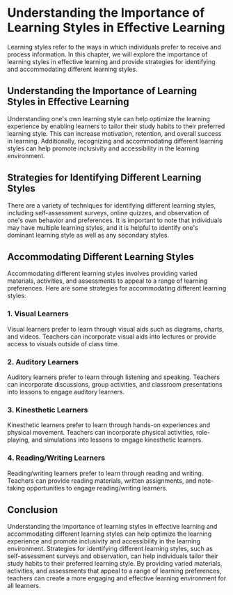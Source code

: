 Understanding the Importance of Learning Styles in Effective Learning
=====================================================================================================================

Learning styles refer to the ways in which individuals prefer to receive and process information. In this chapter, we will explore the importance of learning styles in effective learning and provide strategies for identifying and accommodating different learning styles.

Understanding the Importance of Learning Styles in Effective Learning
---------------------------------------------------------------------

Understanding one's own learning style can help optimize the learning experience by enabling learners to tailor their study habits to their preferred learning style. This can increase motivation, retention, and overall success in learning. Additionally, recognizing and accommodating different learning styles can help promote inclusivity and accessibility in the learning environment.

Strategies for Identifying Different Learning Styles
----------------------------------------------------

There are a variety of techniques for identifying different learning styles, including self-assessment surveys, online quizzes, and observation of one's own behavior and preferences. It is important to note that individuals may have multiple learning styles, and it is helpful to identify one's dominant learning style as well as any secondary styles.

Accommodating Different Learning Styles
---------------------------------------

Accommodating different learning styles involves providing varied materials, activities, and assessments to appeal to a range of learning preferences. Here are some strategies for accommodating different learning styles:

### 1. Visual Learners

Visual learners prefer to learn through visual aids such as diagrams, charts, and videos. Teachers can incorporate visual aids into lectures or provide access to visuals outside of class time.

### 2. Auditory Learners

Auditory learners prefer to learn through listening and speaking. Teachers can incorporate discussions, group activities, and classroom presentations into lessons to engage auditory learners.

### 3. Kinesthetic Learners

Kinesthetic learners prefer to learn through hands-on experiences and physical movement. Teachers can incorporate physical activities, role-playing, and simulations into lessons to engage kinesthetic learners.

### 4. Reading/Writing Learners

Reading/writing learners prefer to learn through reading and writing. Teachers can provide reading materials, written assignments, and note-taking opportunities to engage reading/writing learners.

Conclusion
----------

Understanding the importance of learning styles in effective learning and accommodating different learning styles can help optimize the learning experience and promote inclusivity and accessibility in the learning environment. Strategies for identifying different learning styles, such as self-assessment surveys and observation, can help individuals tailor their study habits to their preferred learning style. By providing varied materials, activities, and assessments that appeal to a range of learning preferences, teachers can create a more engaging and effective learning environment for all learners.
